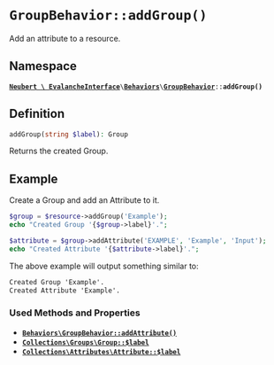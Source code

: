 # `GroupBehavior::addGroup()`

Add an attribute to a resource.

## Namespace

[**`Neubert \ EvalancheInterface`**](../../index.md)`\`[**`Behaviors`**](../../index.md#behaviors)`\`[**`GroupBehavior`**](../GroupBehavior.md)`::`**`addGroup()`**

## Definition

```php
addGroup(string $label): Group
```

Returns the created Group.

## Example

Create a Group and add an Attribute to it.

```php
$group = $resource->addGroup('Example');
echo "Created Group '{$group->label}'.";

$attribute = $group->addAttribute('EXAMPLE', 'Example', 'Input');
echo "Created Attribute '{$attribute->label}'.";
```

The above example will output something similar to:

```txt
Created Group 'Example'.
Created Attribute 'Example'.
```

### Used Methods and Properties
- [**`Behaviors\GroupBehavior::addAttribute()`**](addAttribute.md)
- [**`Collections\Groups\Group::$label`**](#)
- [**`Collections\Attributes\Attribute::$label`**](#)
